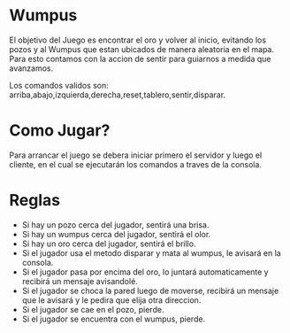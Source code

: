 # Wumpus
 
El objetivo del Juego es encontrar el oro y volver al inicio, evitando los pozos y al Wumpus que estan ubicados de manera aleatoria en el mapa. Para esto contamos con la accion de sentir para guiarnos a medida que avanzamos.

Los comandos validos son: arriba,abajo,izquierda,derecha,reset,tablero,sentir,disparar.

# Como Jugar?

Para arrancar el juego se debera iniciar primero el servidor y luego el cliente, en el cual se ejecutarán los comandos a traves de la consola.


# Reglas

* Si hay un pozo cerca del jugador, sentirá una brisa.
* Si hay un wumpus cerca del jugador, sentirá el olor.
* Si hay un oro cerca del jugador, sentirá el brillo.
* Si el jugador usa el metodo disparar y mata al wumpus, le avisará en la consola.
* Si el jugador pasa por encima del oro, lo juntará automaticamente y recibirá un mensaje avisandolé.
* Si el jugador se choca la pared luego de moverse, recibirá un mensaje que le avisará y le pedira que elija otra direccion.
* Si el jugador se cae en el pozo, pierde.
* Si el jugador se encuentra con el wumpus, pierde.


